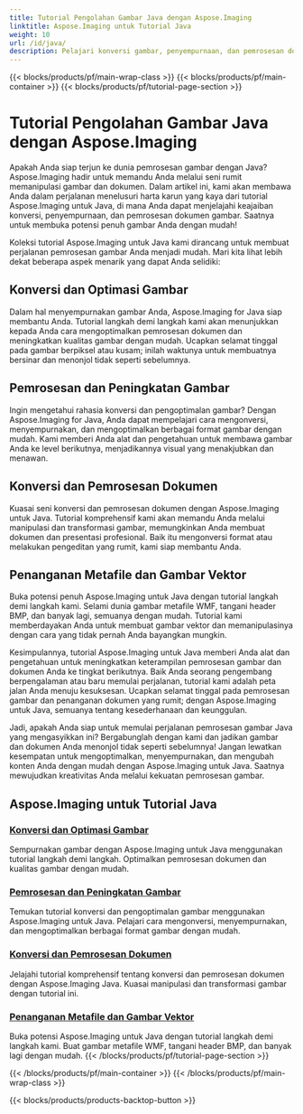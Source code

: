 ```yaml
---
title: Tutorial Pengolahan Gambar Java dengan Aspose.Imaging
linktitle: Aspose.Imaging untuk Tutorial Java
weight: 10
url: /id/java/
description: Pelajari konversi gambar, penyempurnaan, dan pemrosesan dokumen dengan Aspose.Imaging untuk Java. Optimalkan gambar dengan mudah menggunakan tutorial kami.
---
```


{{< blocks/products/pf/main-wrap-class >}}
{{< blocks/products/pf/main-container >}}
{{< blocks/products/pf/tutorial-page-section >}}

# Tutorial Pengolahan Gambar Java dengan Aspose.Imaging


Apakah Anda siap terjun ke dunia pemrosesan gambar dengan Java? Aspose.Imaging hadir untuk memandu Anda melalui seni rumit memanipulasi gambar dan dokumen. Dalam artikel ini, kami akan membawa Anda dalam perjalanan menelusuri harta karun yang kaya dari tutorial Aspose.Imaging untuk Java, di mana Anda dapat menjelajahi keajaiban konversi, penyempurnaan, dan pemrosesan dokumen gambar. Saatnya untuk membuka potensi penuh gambar Anda dengan mudah!

Koleksi tutorial Aspose.Imaging untuk Java kami dirancang untuk membuat perjalanan pemrosesan gambar Anda menjadi mudah. Mari kita lihat lebih dekat beberapa aspek menarik yang dapat Anda selidiki:

## Konversi dan Optimasi Gambar

Dalam hal menyempurnakan gambar Anda, Aspose.Imaging for Java siap membantu Anda. Tutorial langkah demi langkah kami akan menunjukkan kepada Anda cara mengoptimalkan pemrosesan dokumen dan meningkatkan kualitas gambar dengan mudah. Ucapkan selamat tinggal pada gambar berpiksel atau kusam; inilah waktunya untuk membuatnya bersinar dan menonjol tidak seperti sebelumnya.

## Pemrosesan dan Peningkatan Gambar

Ingin mengetahui rahasia konversi dan pengoptimalan gambar? Dengan Aspose.Imaging for Java, Anda dapat mempelajari cara mengonversi, menyempurnakan, dan mengoptimalkan berbagai format gambar dengan mudah. Kami memberi Anda alat dan pengetahuan untuk membawa gambar Anda ke level berikutnya, menjadikannya visual yang menakjubkan dan menawan.

## Konversi dan Pemrosesan Dokumen

Kuasai seni konversi dan pemrosesan dokumen dengan Aspose.Imaging untuk Java. Tutorial komprehensif kami akan memandu Anda melalui manipulasi dan transformasi gambar, memungkinkan Anda membuat dokumen dan presentasi profesional. Baik itu mengonversi format atau melakukan pengeditan yang rumit, kami siap membantu Anda.

## Penanganan Metafile dan Gambar Vektor

Buka potensi penuh Aspose.Imaging untuk Java dengan tutorial langkah demi langkah kami. Selami dunia gambar metafile WMF, tangani header BMP, dan banyak lagi, semuanya dengan mudah. Tutorial kami memberdayakan Anda untuk membuat gambar vektor dan memanipulasinya dengan cara yang tidak pernah Anda bayangkan mungkin.

Kesimpulannya, tutorial Aspose.Imaging untuk Java memberi Anda alat dan pengetahuan untuk meningkatkan keterampilan pemrosesan gambar dan dokumen Anda ke tingkat berikutnya. Baik Anda seorang pengembang berpengalaman atau baru memulai perjalanan, tutorial kami adalah peta jalan Anda menuju kesuksesan. Ucapkan selamat tinggal pada pemrosesan gambar dan penanganan dokumen yang rumit; dengan Aspose.Imaging untuk Java, semuanya tentang kesederhanaan dan keunggulan.

Jadi, apakah Anda siap untuk memulai perjalanan pemrosesan gambar Java yang mengasyikkan ini? Bergabunglah dengan kami dan jadikan gambar dan dokumen Anda menonjol tidak seperti sebelumnya! Jangan lewatkan kesempatan untuk mengoptimalkan, menyempurnakan, dan mengubah konten Anda dengan mudah dengan Aspose.Imaging untuk Java. Saatnya mewujudkan kreativitas Anda melalui kekuatan pemrosesan gambar.

## Aspose.Imaging untuk Tutorial Java
### [Konversi dan Optimasi Gambar](./image-conversion-and-optimization/)
Sempurnakan gambar dengan Aspose.Imaging untuk Java menggunakan tutorial langkah demi langkah. Optimalkan pemrosesan dokumen dan kualitas gambar dengan mudah.
### [Pemrosesan dan Peningkatan Gambar](./image-processing-and-enhancement/)
Temukan tutorial konversi dan pengoptimalan gambar menggunakan Aspose.Imaging untuk Java. Pelajari cara mengonversi, menyempurnakan, dan mengoptimalkan berbagai format gambar dengan mudah.
### [Konversi dan Pemrosesan Dokumen](./document-conversion-and-processing/)
Jelajahi tutorial komprehensif tentang konversi dan pemrosesan dokumen dengan Aspose.Imaging Java. Kuasai manipulasi dan transformasi gambar dengan tutorial ini.
### [Penanganan Metafile dan Gambar Vektor](./metafile-and-vector-image-handling/)
Buka potensi Aspose.Imaging untuk Java dengan tutorial langkah demi langkah kami. Buat gambar metafile WMF, tangani header BMP, dan banyak lagi dengan mudah.
{{< /blocks/products/pf/tutorial-page-section >}}

{{< /blocks/products/pf/main-container >}}
{{< /blocks/products/pf/main-wrap-class >}}

{{< blocks/products/products-backtop-button >}}
